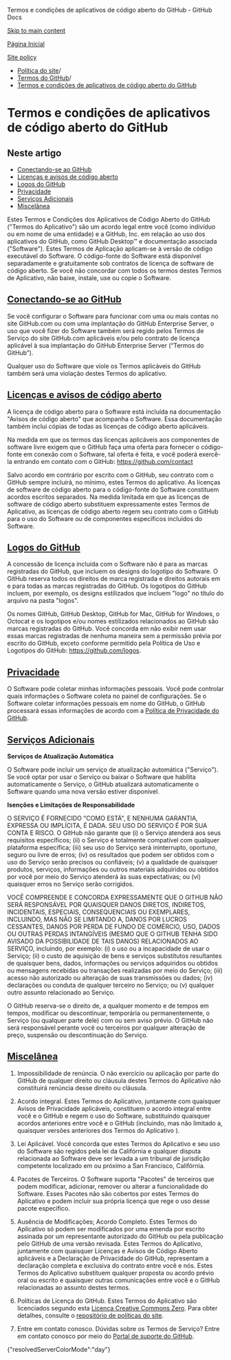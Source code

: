 Termos e condições de aplicativos de código aberto do GitHub - GitHub Docs

[Skip to main content](#main-content)

[Página Inicial](/pt)

[Site policy](/pt/site-policy)

* [Política do site](/pt/site-policy)/
* [Termos do GitHub](/pt/site-policy/github-terms)/
* [Termos e condições de aplicativos de código aberto do GitHub](/pt/site-policy/github-terms/github-open-source-applications-terms-and-conditions)

Termos e condições de aplicativos de código aberto do GitHub
==========

Neste artigo
----------

* [Conectando-se ao GitHub](#connecting-to-github)
* [Licenças e avisos de código aberto](#open-source-licenses-and-notices)
* [Logos do GitHub](#githubs-logos)
* [Privacidade](#privacy)
* [Serviços Adicionais](#additional-services)
* [Miscelânea](#miscellanea)

Estes Termos e Condições dos Aplicativos de Código Aberto do GitHub ("Termos do Aplicativo") são um acordo legal entre você (como indivíduo ou em nome de uma entidade) e a GitHub, Inc. em relação ao uso dos aplicativos do GitHub, como GitHub Desktop™ e documentação associada ("Software"). Estes Termos de Aplicação aplicam-se à versão de código executável do Software. O código-fonte do Software está disponível separadamente e gratuitamente sob contratos de licença de software de código aberto. Se você não concordar com todos os termos destes Termos de Aplicativo, não baixe, instale, use ou copie o Software.

[Conectando-se ao GitHub](#connecting-to-github)
----------

Se você configurar o Software para funcionar com uma ou mais contas no site GitHub.com ou com uma implantação do GitHub Enterprise Server, o uso que você fizer do Software também será regido pelos Termos de Serviço do site GitHub.com aplicáveis e/ou pelo contrato de licença aplicável à sua implantação do GitHub Enterprise Server (“Termos do GitHub”).

Qualquer uso do Software que viole os Termos aplicáveis do GitHub também será uma violação destes Termos do aplicativo.

[Licenças e avisos de código aberto](#open-source-licenses-and-notices)
----------

A licença de código aberto para o Software está incluída na documentação "Avisos de código aberto" que acompanha o Software. Essa documentação também inclui cópias de todas as licenças de código aberto aplicáveis.

Na medida em que os termos das licenças aplicáveis aos componentes de software livre exigem que o GitHub faça uma oferta para fornecer o código-fonte em conexão com o Software, tal oferta é feita, e você poderá exercê-la entrando em contato com o GitHub: <https://github.com/contact>

Salvo acordo em contrário por escrito com o GitHub, seu contrato com o GitHub sempre incluirá, no mínimo, estes Termos do aplicativo. As licenças de software de código aberto para o código-fonte do Software constituem acordos escritos separados. Na medida limitada em que as licenças de software de código aberto substituem expressamente estes Termos de Aplicativo, as licenças de código aberto regem seu contrato com o GitHub para o uso do Software ou de componentes específicos incluídos do Software.

[Logos do GitHub](#githubs-logos)
----------

A concessão de licença incluída com o Software não é para as marcas registradas do GitHub, que incluem os designs do logotipo do Software. O GitHub reserva todos os direitos de marca registrada e direitos autorais em e para todas as marcas registradas do GitHub. Os logotipos do GitHub incluem, por exemplo, os designs estilizados que incluem "logo" no título do arquivo na pasta "logos".

Os nomes GitHub, GitHub Desktop, GitHub for Mac, GitHub for Windows, o Octocat e os logotipos e/ou nomes estilizados relacionados ao GitHub são marcas registradas do GitHub. Você concorda em não exibir nem usar essas marcas registradas de nenhuma maneira sem a permissão prévia por escrito do GitHub, exceto conforme permitido pela Política de Uso e Logotipos do GitHub: <https://github.com/logos>.

[Privacidade](#privacy)
----------

O Software pode coletar minhas informações pessoais. Você pode controlar quais informações o Software coleta no painel de configurações. Se o Software coletar informações pessoais em nome do GitHub, o GitHub processará essas informações de acordo com a [Política de Privacidade do GitHub](/pt/site-policy/privacy-policies/github-privacy-statement).

[Serviços Adicionais](#additional-services)
----------

**Serviços de Atualização Automática**

O Software pode incluir um serviço de atualização automática ("Serviço"). Se você optar por usar o Serviço ou baixar o Software que habilita automaticamente o Serviço, o GitHub atualizará automaticamente o Software quando uma nova versão estiver disponível.

**Isenções e Limitações de Responsabilidade**

O SERVIÇO É FORNECIDO "COMO ESTÁ", E NENHUMA GARANTIA, EXPRESSA OU IMPLÍCITA, É DADA. SEU USO DO SERVIÇO É POR SUA CONTA E RISCO. O GitHub não garante que (i) o Serviço atenderá aos seus requisitos específicos; (ii) o Serviço é totalmente compatível com qualquer plataforma específica; (iii) seu uso do Serviço será ininterrupto, oportuno, seguro ou livre de erros; (iv) os resultados que podem ser obtidos com o uso do Serviço serão precisos ou confiáveis; (v) a qualidade de quaisquer produtos, serviços, informações ou outros materiais adquiridos ou obtidos por você por meio do Serviço atenderá às suas expectativas; ou (vi) quaisquer erros no Serviço serão corrigidos.

VOCÊ COMPREENDE E CONCORDA EXPRESSAMENTE QUE O GITHUB NÃO SERÁ RESPONSÁVEL POR QUAISQUER DANOS DIRETOS, INDIRETOS, INCIDENTAIS, ESPECIAIS, CONSEQUENCIAIS OU EXEMPLARES, INCLUINDO, MAS NÃO SE LIMITANDO A, DANOS POR LUCROS CESSANTES, DANOS POR PERDA DE FUNDO DE COMÉRCIO, USO, DADOS OU OUTRAS PERDAS INTANGÍVEIS (MESMO QUE O GITHUB TENHA SIDO AVISADO DA POSSIBILIDADE DE TAIS DANOS) RELACIONADOS AO SERVIÇO, incluindo, por exemplo: (i) o uso ou a incapacidade de usar o Serviço; (ii) o custo de aquisição de bens e serviços substitutos resultantes de quaisquer bens, dados, informações ou serviços adquiridos ou obtidos ou mensagens recebidas ou transações realizadas por meio do Serviço; (iii) acesso não autorizado ou alteração de suas transmissões ou dados; (iv) declarações ou conduta de qualquer terceiro no Serviço; ou (v) qualquer outro assunto relacionado ao Serviço.

O GitHub reserva-se o direito de, a qualquer momento e de tempos em tempos, modificar ou descontinuar, temporária ou permanentemente, o Serviço (ou qualquer parte dele) com ou sem aviso prévio. O GitHub não será responsável perante você ou terceiros por qualquer alteração de preço, suspensão ou descontinuação do Serviço.

[Miscelânea](#miscellanea)
----------

1. Impossibilidade de renúncia. O não exercício ou aplicação por parte do GitHub de qualquer direito ou cláusula destes Termos do Aplicativo não constituirá renúncia desse direito ou cláusula.

2. Acordo integral. Estes Termos do Aplicativo, juntamente com quaisquer Avisos de Privacidade aplicáveis, constituem o acordo integral entre você e o GitHub e regem o uso do Software, substituindo quaisquer acordos anteriores entre você e o GitHub (incluindo, mas não limitado a, quaisquer versões anteriores dos Termos do Aplicativo ).

3. Lei Aplicável. Você concorda que estes Termos do Aplicativo e seu uso do Software são regidos pela lei da Califórnia e qualquer disputa relacionada ao Software deve ser levada a um tribunal de jurisdição competente localizado em ou próximo a San Francisco, Califórnia.

4. Pacotes de Terceiros. O Software suporta "Pacotes" de terceiros que podem modificar, adicionar, remover ou alterar a funcionalidade do Software. Esses Pacotes não são cobertos por estes Termos do Aplicativo e podem incluir sua própria licença que rege o uso desse pacote específico.

5. Ausência de Modificações; Acordo Completo. Estes Termos do Aplicativo só podem ser modificados por uma emenda por escrito assinada por um representante autorizado do GitHub ou pela publicação pelo GitHub de uma versão revisada. Estes Termos do Aplicativo, juntamente com quaisquer Licenças e Avisos de Código Aberto aplicáveis e a Declaração de Privacidade do GitHub, representam a declaração completa e exclusiva do contrato entre você e nós. Estes Termos do Aplicativo substituem qualquer proposta ou acordo prévio oral ou escrito e quaisquer outras comunicações entre você e o GitHub relacionadas ao assunto destes termos.

6. Políticas de Licença do GitHub. Estes Termos do Aplicativo são licenciados segundo esta [Licença Creative Commons Zero](https://creativecommons.org/publicdomain/zero/1.0/). Para obter detalhes, consulte o [repositório de políticas do site](https://github.com/github/site-policy#license).

7. Entre em contato conosco. Dúvidas sobre os Termos de Serviço? Entre em contato conosco por meio do [Portal de suporte do GitHub](https://support.github.com/).

{"resolvedServerColorMode":"day"}
